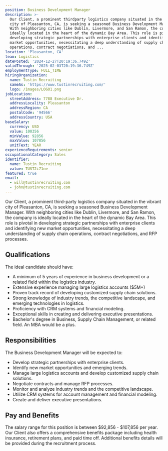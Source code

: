```yaml
---
position: Business Development Manager
description: >-
  Our Client, a prominent thirdparty logistics company situated in the vibrant
  city of Pleasanton, CA, is seeking a seasoned Business Development Manager.
  With neighboring cities like Dublin, Livermore, and San Ramon, the company is
  ideally located in the heart of the dynamic Bay Area. This role is pivotal in
  developing strategic partnerships with enterprise clients and identifying new
  market opportunities, necessitating a deep understanding of supply chain
  operations, contract negotiations, and ...
location: 'Pleasanton, CA'
team: Logistics
datePosted: '2024-12-27T20:19:36.749Z'
validThrough: '2025-02-03T20:19:36.749Z'
employmentType: FULL_TIME
hiringOrganization:
  name: Tustin Recruiting
  sameAs: 'https://www.tustinrecruiting.com/'
  logo: /images/LOGO1.png
jobLocation:
  streetAddress: 7788 Executive Dr.
  addressLocality: Pleasanton
  addressRegion: CA
  postalCode: '94566'
  addressCountry: USA
baseSalary:
  currency: USD
  value: 100356
  minValue: 92856
  maxValue: 107856
  unitText: YEAR
experienceRequirements: senior
occupationalCategory: Sales
identifier:
  name: Tustin Recruiting
  value: TUST2i71ne
featured: true
email:
  - will@tustinrecruiting.com
  - john@tustinrecruiting.com
---
```




Our Client, a prominent third-party logistics company situated in the vibrant city of Pleasanton, CA, is seeking a seasoned Business Development Manager. With neighboring cities like Dublin, Livermore, and San Ramon, the company is ideally located in the heart of the dynamic Bay Area. This role is pivotal in developing strategic partnerships with enterprise clients and identifying new market opportunities, necessitating a deep understanding of supply chain operations, contract negotiations, and RFP processes.

## Qualifications

The ideal candidate should have:

- A minimum of 5 years of experience in business development or a related field within the logistics industry.
- Extensive experience managing large logistics accounts ($5M+)
- Proven track record of developing customized supply chain solutions.
- Strong knowledge of industry trends, the competitive landscape, and emerging technologies in logistics.
- Proficiency with CRM systems and financial modeling.
- Exceptional skills in creating and delivering executive presentations.
- Bachelor's degree in Business, Supply Chain Management, or related field. An MBA would be a plus.

## Responsibilities

The Business Development Manager will be expected to:

- Develop strategic partnerships with enterprise clients.
- Identify new market opportunities and emerging trends.
- Manage large logistics accounts and develop customized supply chain solutions.
- Negotiate contracts and manage RFP processes.
- Monitor and analyze industry trends and the competitive landscape.
- Utilize CRM systems for account management and financial modeling.
- Create and deliver executive presentations.

## Pay and Benefits

The salary range for this position is between $92,856 - $107,856 per year. Our Client also offers a comprehensive benefits package including health insurance, retirement plans, and paid time off. Additional benefits details will be provided during the recruitment process.

